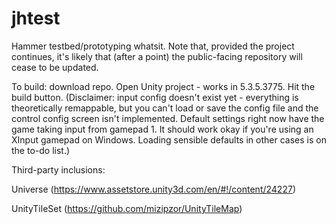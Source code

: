 # jhtest
Hammer testbed/prototyping whatsit.
Note that, provided the project continues, it's likely that (after a point) the public-facing repository will cease to be updated.

To build: download repo. Open Unity project - works in 5.3.5.3775. Hit the build button.
(Disclaimer: input config doesn't exist yet - everything is theoretically remappable, but you can't load or save the config file and the control config screen isn't implemented. Default settings right now have the game taking input from gamepad 1. It should work okay if you're using an XInput gamepad on Windows. Loading sensible defaults in other cases is on the to-do list.)

Third-party inclusions:

Universe (https://www.assetstore.unity3d.com/en/#!/content/24227)

UnityTileSet (https://github.com/mizipzor/UnityTileMap)
